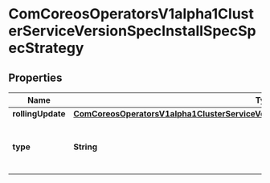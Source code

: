 
# ComCoreosOperatorsV1alpha1ClusterServiceVersionSpecInstallSpecSpecStrategy

## Properties
Name | Type | Description | Notes
------------ | ------------- | ------------- | -------------
**rollingUpdate** | [**ComCoreosOperatorsV1alpha1ClusterServiceVersionSpecInstallSpecSpecStrategyRollingUpdate**](ComCoreosOperatorsV1alpha1ClusterServiceVersionSpecInstallSpecSpecStrategyRollingUpdate.md) |  |  [optional]
**type** | **String** | Type of deployment. Can be \&quot;Recreate\&quot; or \&quot;RollingUpdate\&quot;. Default is RollingUpdate. |  [optional]



